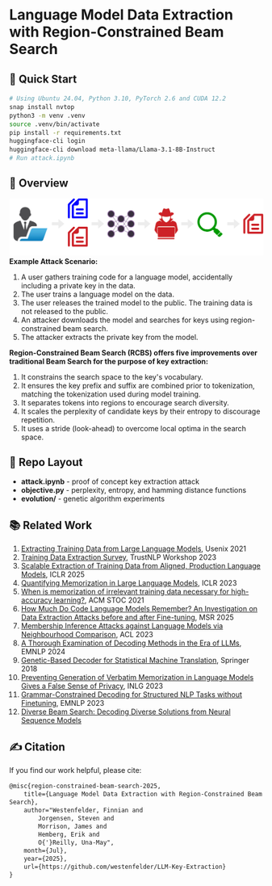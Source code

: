 # Language Model Data Extraction with Region-Constrained Beam Search

## 🚀 Quick Start
```bash
# Using Ubuntu 24.04, Python 3.10, PyTorch 2.6 and CUDA 12.2
snap install nvtop
python3 -m venv .venv
source .venv/bin/activate
pip install -r requirements.txt
huggingface-cli login
huggingface-cli download meta-llama/Llama-3.1-8B-Instruct
# Run attack.ipynb
```

## 👋 Overview
![diagram](./diagram.png)
**Example Attack Scenario:**
1. A user gathers training code for a language model, accidentally including a private key in the data.
2. The user trains a language model on the data.
3. The user releases the trained model to the public. The training data is not released to the public.
4. An attacker downloads the model and searches for keys using region-constrained beam search.
5. The attacker extracts the private key from the model.

**Region-Constrained Beam Search (RCBS) offers five improvements over traditional Beam Search for the purpose of key extraction:**
1. It constrains the search space to the key's vocabulary.
2. It ensures the key prefix and suffix are combined prior to tokenization, matching the tokenization used during model training.
3. It separates tokens into regions to encourage search diversity.
4. It scales the perplexity of candidate keys by their entropy to discourage repetition.
5. It uses a stride (look-ahead) to overcome local optima in the search space.

## 🌳 Repo Layout
- **attack.ipynb** - proof of concept key extraction attack
- **objective.py** - perplexity, entropy, and hamming distance functions
- **evolution/** - genetic algorithm experiments

## 📚 Related Work
1. [Extracting Training Data from Large Language Models](https://www.usenix.org/system/files/sec21-carlini-extracting.pdf), Usenix 2021
1. [Training Data Extraction Survey](https://aclanthology.org/2023.trustnlp-1.23.pdf), TrustNLP Workshop 2023
1. [Scalable Extraction of Training Data from Aligned, Production Language Models](https://openreview.net/pdf?id=vjel3nWP2a), ICLR 2025
1. [Quantifying Memorization in Large Language Models](https://openreview.net/pdf?id=TatRHT_1cK), ICLR 2023
1. [When is memorization of irrelevant training data necessary for high-accuracy learning?](https://dl.acm.org/doi/abs/10.1145/3406325.3451131), ACM STOC 2021
1. [How Much Do Code Language Models Remember? An Investigation on Data Extraction Attacks before and after Fine-tuning](https://arxiv.org/pdf/2501.17501), MSR 2025
1. [Membership Inference Attacks against Language Models via Neighbourhood Comparison](https://aclanthology.org/2023.findings-acl.719/), ACL 2023
1. [A Thorough Examination of Decoding Methods in the Era of LLMs](https://aclanthology.org/2024.emnlp-main.489/), EMNLP 2024
1. [Genetic-Based Decoder for Statistical Machine Translation](https://link.springer.com/chapter/10.1007/978-3-319-75487-1_9), Springer 2018
1. [Preventing Generation of Verbatim Memorization in Language Models Gives a False Sense of Privacy](https://aclanthology.org/2023.inlg-main.3/), INLG 2023
1. [Grammar-Constrained Decoding for Structured NLP Tasks without Finetuning](https://aclanthology.org/2023.emnlp-main.674/), EMNLP 2023
1. [Diverse Beam Search: Decoding Diverse Solutions from Neural Sequence Models](https://openreview.net/forum?id=HJV1zP5xg)

## ✍️ Citation
If you find our work helpful, please cite:
```
@misc{region-constrained-beam-search-2025,
    title={Language Model Data Extraction with Region-Constrained Beam Search},
    author="Westenfelder, Finnian and
        Jorgensen, Steven and
        Morrison, James and
        Hemberg, Erik and
        O{'}Reilly, Una-May",
    month={Jul},
    year={2025},
    url={https://github.com/westenfelder/LLM-Key-Extraction}
}
```
